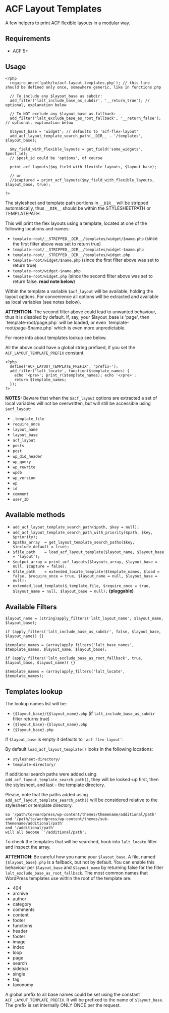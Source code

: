 # ACF Layout Templates

A few helpers to print ACF flexible layouts in a modular way.

## Requirements

  * ACF 5+

## Usage

```
<?php
  require_once('path/to/acf-layout-templates.php'); // this line should be defined only once, somewhere generic, like in functions.php

  // To include any $layout_base as subdir:
  add_filter('lalt_include_base_as_subdir', '__return_true'); // optional, explanation below

  // To NOT exclude any $layout_base as fallback:
  add_filter('lalt_exclude_base_as_root_fallback', '__return_false'); // optional, explanation below

  $layout_base = 'widget'; // defaults to 'acf-flex-layout'
  add_acf_layout_template_search_path(__DIR__ . '/templates', $layout_base);

  $my_field_with_flexible_layouts = get_field('some_widgets', $post_id);
  // $post_id could be 'options', of course

  print_acf_layouts($my_field_with_flexible_layouts, $layout_base);

  // or
  //$captured = print_acf_layouts($my_field_with_flexible_layouts, $layout_base, true);

?>
```

The stylesheet and template path portions in `__DIR__` will be stripped
automatically, thus `__DIR__` should be within the STYLESHEETPATH or
TEMPLATEPATH.

This will print the flex layouts using a template, located at one of the
following locations and names:

  - `template-root/__STRIPPED__DIR__/templates/widget/$name.php` (since the first filter above
    was set to return true)
  - `template-root/__STRIPPED__DIR__/templates/widget-$name.php`
  - `template-root/__STRIPPED__DIR__/templates/widget.php`
  - `template-root/widget/$name.php` (since the first filter above was set
    to return true)
  - `template-root/widget-$name.php`
  - `template-root/widget.php` (since the second filter above was set to
    return false. __read note below__)

Within the template a variable `$acf_layout` will be available, holding the layout options.
For convenience all options will be extracted and available as local variables (see notes below).

__ATTENTION:__ The second filter above could lead to unwanted behaviour, thus it
           is disabled by default. If, say, your $layout_base is 'page', then
           `template-root/page.php` will be loaded, or even
           `template-root/page-$name.php` which is even more unpredictable.

For more info about templates lookup see below.

All the above could have a global string prefixed, if you set the
`ACF_LAYOUT_TEMPLATE_PREFIX` constant.

```
<?php
  define('ACF_LAYOUT_TEMPLATE_PREFIX', 'prefix-');
  add_filter('lalt_locate', function($template_names) {
    echo '<pre>'; print_r($template_names); echo '</pre>';
    return $template_names;
  });
?>
```

__NOTES:__ Beware that when the `$acf_layout` options are extracted a set of
local variables will not be overwritten, but will still be accessible using `$acf_layout`:

  - `_template_file`
  - `require_once`
  - `layout_name`
  - `layout_base`
  - `acf_layout`
  - `posts`
  - `post`
  - `wp_did_header`
  - `wp_query`
  - `wp_rewrite`
  - `wpdb`
  - `wp_version`
  - `wp`
  - `id`
  - `comment`
  - `user_ID`

## Available methods

  - `add_acf_layout_template_search_path($path, $key = null);`
  - `add_acf_layout_template_search_path_with_priority($path, $key, $priority);`
  - `$paths_array  = get_layout_template_search_paths($key, $include_default = true);`
  - `$file_path    = load_acf_layout_template($layout_name, $layout_base = 'layout');`
  - `$output_array = print_acf_layouts($layouts_array, $layout_base = null, $capture = false);`
  - `$file_path    = extended_locate_template($template_names, $load = false, $require_once = true, $layout_name = null, $layout_base = null);`
  - `extended_load_template($_template_file, $require_once = true, $layout_name = null, $layout_base = null);` __(pluggable)__

## Available Filters

```
$layout_name = (string)apply_filters('lalt_layout_name', $layout_name, $layout_base);

if (apply_filters('lalt_include_base_as_subdir', false, $layout_base, $layout_name)) {}

$template_names = (array)apply_filters('lalt_base_names', $template_names, $layout_name, $layout_base);

if (apply_filters('lalt_exclude_base_as_root_fallback', true, $layout_base, $layout_name)) {}

$template_names = (array)apply_filters('lalt_locate', $template_names);
```

## Templates lookup

The lookup names list will be:

  - `{$layout_base}/{$layout_name}.php` (if `lalt_include_base_as_subdir` filter returns true)
  - `{$layout_base}-{$layout_name}.php`
  - `{$layout_base}.php`

If `$layout_base` is empty it defaults to `'acf-flex-layout'`.

By default `load_acf_layout_template()` looks in the following locations:
  - `stylesheet-directory/`
  - `template-directory/`

If additional search paths were added using
`add_acf_layout_template_search_path()`, they will be looked-up first, then
the stylesheet, and last - the template directory.

Please, note that the paths added using `add_acf_layout_template_search_path()`
will be considered relative to the stylesheet or template directory.

```
So '/path/to/wordpress/wp-content/themes/themename/additional/path'
and '/path/to/wordpress/wp-content/themes/sub-themename/additional/path'
and '/additional/path'
will all become `'/additional/path'.
```

To check the templates that will be searched, hook into
`lalt_locate` filter and inspect the array.

__ATTENTION__: Be careful how you name your `$layout_base`. A file, named
`{$layout_base}.php` is a fallback, but not by default. You can enable this
behaviour per `$layout_base` and `$layout_name` by returning false for the filter
`lalt_exclude_base_as_root_fallback`. The most common names that
WordPress templates use within the root of the template are:

  - 404
  - archive
  - author
  - category
  - comments
  - content
  - footer
  - functions
  - header
  - footer
  - image
  - index
  - loop
  - page
  - search
  - sidebar
  - single
  - tag
  - taxonomy

A global prefix to all base names could be set using the constant
`ACF_LAYOUT_TEMPLATE_PREFIX`. It will be prefixed to the name of `$layout_base`.
The prefix is set internally ONLY ONCE per the request.
